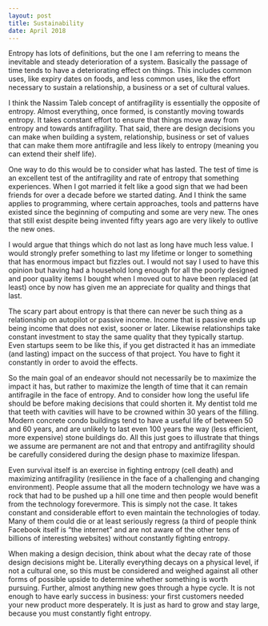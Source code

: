 ```yaml
---
layout: post
title: Sustainability
date: April 2018
---
```

Entropy has lots of definitions, but the one I am referring to means the inevitable and steady deterioration of a system. Basically the passage of time tends to have a deteriorating effect on things. This includes common uses, like expiry dates on foods, and less common uses, like the effort necessary to sustain a relationship, a business or a set of cultural values.

I think the Nassim Taleb concept of antifragility is essentially the opposite of entropy. Almost everything, once formed, is constantly moving towards entropy. It takes constant effort to ensure that things move away from entropy and towards antifragility. That said, there are design decisions you can make when building a system, relationship, business or set of values that can make them more antifragile and less likely to entropy (meaning you can extend their shelf life).

One way to do this would be to consider what has lasted. The test of time is an excellent test of the antifragility and rate of entropy that something experiences. When I got married it felt like a good sign that we had been friends for over a decade before we started dating. And I think the same applies to programming, where certain approaches, tools and patterns have existed since the beginning of computing and some are very new. The ones that still exist despite being invented fifty years ago are very likely to outlive the new ones.

I would argue that things which do not last as long have much less value. I would strongly prefer something to last my lifetime or longer to something that has enormous impact but fizzles out. I would not say I used to have this opinion but having had a household long enough for all the poorly designed and poor quality items I bought when I moved out to have been replaced (at least) once by now has given me an appreciate for quality and things that last.

The scary part about entropy is that there can never be such thing as a relationship on autopilot or passive income. Income that is passive ends up being income that does not exist, sooner or later. Likewise relationships take constant investment to stay the same quality that they typically startup. Even startups seem to be like this, if you get distracted it has an immediate (and lasting) impact on the success of that project. You have to fight it constantly in order to avoid the effects.

So the main goal of an endeavor should not necessarily be to maximize the impact it has, but rather to maximize the length of time that it can remain antifragile in the face of entropy. And to consider how long the useful life should be before making decisions that could shorten it. My dentist told me that teeth with cavities will have to be crowned within 30 years of the filling. Modern concrete condo buildings tend to have a useful life of between 50 and 60 years, and are unlikely to last even 100 years the way (less efficient, more expensive) stone buildings do. All this just goes to illustrate that things we assume are permanent are not and that entropy and antifragility should be carefully considered during the design phase to maximize lifespan.

Even survival itself is an exercise in fighting entropy (cell death) and maximizing antifragility (resilience in the face of a challenging and changing environment). People assume that all the modern technology we have was a rock that had to be pushed up a hill one time and then people would benefit from the technology forevermore. This is simply not the case. It takes constant and considerable effort to even maintain the technologies of today. Many of them could die or at least seriously regress (a third of people think Facebook itself is “the internet” and are not aware of the other tens of billions of interesting websites) without constantly fighting entropy.

When making a design decision, think about what the decay rate of those design decisions might be. Literally everything decays on a physical level, if not a cultural one, so this must be considered and weighed against all other forms of possible upside to determine whether something is worth pursuing. Further, almost anything new goes through a hype cycle. It is not enough to have early success in business: your first customers needed your new product more desperately. It is just as hard to grow and stay large, because you must constantly fight entropy.
